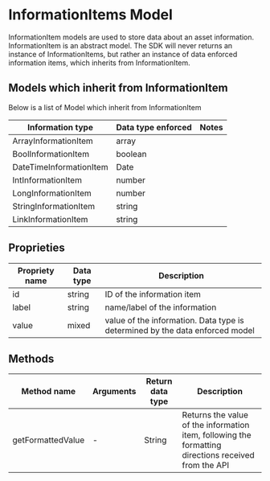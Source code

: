 # InformationItems Model

InformationItem models are used to store data about an asset information. 
InformationItem is an abstract model. The SDK will never returns an instance of InformationItems, but rather 
an instance of data enforced information items, which inherits from InformationItem. 

## Models which inherit from InformationItem

Below is a list of Model which inherit from InformationItem

| Information type | Data type enforced | Notes |
|---------------|--------------------|-------|
| ArrayInformationItem | array | |
| BoolInformationItem | boolean | |
| DateTimeInformationItem | Date | |
| IntInformationItem | number | |
| LongInformationItem | number | |
| StringInformationItem | string | |
| LinkInformationItem | string | |

## Proprieties

| Propriety name | Data type | Description |
|-------|------|------|
| id | string | ID of the information item |
| label | string | name/label of the information |
| value | mixed | value of the information. Data type is determined by the data enforced model |

## Methods

| Method name | Arguments | Return data type | Description |
|-------|------|------|------|
| getFormattedValue | -  | String | Returns the value of the information item, following the formatting directions received  from the API |